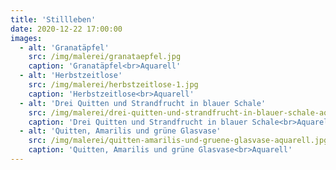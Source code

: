```yaml
---
title: 'Stillleben'
date: 2020-12-22 17:00:00
images:
  - alt: 'Granatäpfel'
    src: /img/malerei/granataepfel.jpg
    caption: 'Granatäpfel<br>Aquarell'
  - alt: 'Herbstzeitlose'
    src: /img/malerei/herbstzeitlose-1.jpg
    caption: 'Herbstzeitlose<br>Aquarell'
  - alt: 'Drei Quitten und Strandfrucht in blauer Schale'
    src: /img/malerei/drei-quitten-und-strandfrucht-in-blauer-schale-aquarell.jpg
    caption: 'Drei Quitten und Strandfrucht in blauer Schale<br>Aquarell'
  - alt: 'Quitten, Amarilis und grüne Glasvase'
    src: /img/malerei/quitten-amarilis-und-gruene-glasvase-aquarell.jpg
    caption: 'Quitten, Amarilis und grüne Glasvase<br>Aquarell'
---
```

